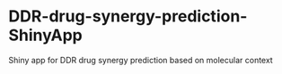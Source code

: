# DDR-drug-synergy-prediction-ShinyApp
Shiny app for DDR drug synergy prediction based on molecular context
